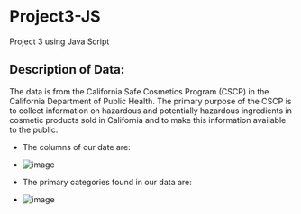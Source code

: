 # Project3-JS
Project 3 using Java Script

## Description of Data:
The data is from the California Safe Cosmetics Program (CSCP) in the California Department of Public Health. The primary purpose of the CSCP is to collect information on hazardous and potentially  hazardous ingredients in cosmetic products sold in California and to make this information available to  the public.

* The columns of our date are:
*  ![image](https://user-images.githubusercontent.com/119386031/236364834-52e7d677-2d1c-4520-9521-6b53f815c52d.png)

 
* The primary categories found in our data are:
* ![image](https://user-images.githubusercontent.com/119386031/236364891-fc41eb24-69dc-439d-96f4-ed3988a1a8b7.png)
